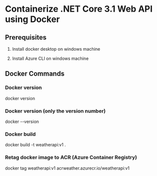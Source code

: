 # Containerize .NET Core 3.1 Web API using Docker


## Prerequisites
1. Install docker desktop on windows machine

2. Install Azure CLI on windows machine


## Docker Commands

### Docker version
docker version

### Docker version (only the version number)
docker --version

### Docker build
docker build -t weatherapi:v1 .

### Retag docker image to ACR (Azure Container Registry)
docker tag weatherapi:v1 acrweather.azurecr.io/weatherapi:v1
